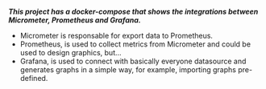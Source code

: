***This project has a docker-compose that shows the integrations between
Micrometer, Prometheus and Grafana.***

- Micrometer is responsable for export data to Prometheus.
- Prometheus, is used to collect metrics from Micrometer and could be used to design graphics, but...
- Grafana, is used to connect with basically everyone datasource and
generates graphs in a simple way, for example, importing graphs pre-defined.
